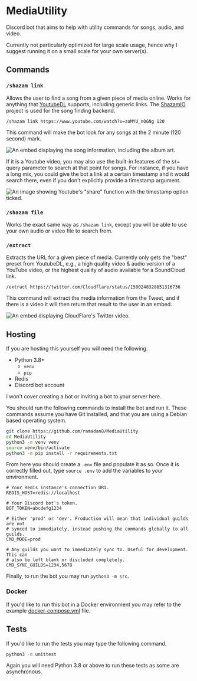 # MediaUtility

Discord bot that aims to help with utility commands for songs, audio, and video.

Currently not particularly optimized for large scale usage, hence why I suggest
running it on a small scale for your own server(s).

## Commands

### `/shazam link`

Allows the user to find a song from a given piece of media online. Works for
anything that [YoutubeDL](https://github.com/yt-dlp/yt-dlp/) supports,
including generic links. The [ShazamIO](https://github.com/dotX12/ShazamIO)
project is used for the song finding backend.

`/shazam link https://www.youtube.com/watch?v=zoMYU_nOGNg 120`

This command will make the bot look for any songs at the 2 minute (120 second)
mark.

![An embed displaying the song information, including the album art.](https://i.imgur.com/UJcgHMo.png)

If it is a Youtube video, you may also use the built-in features of the `&t=`
query parameter to search at that point for songs. For instance, if you have a
long mix, you could give the bot a link at a certain timestamp and it would
search there, even if you don't explicitly provide a timestamp argument.

![An image showing Youtube's "share" function with the timestamp option ticked.](https://i.imgur.com/N2AMoTg.png)

### `/shazam file`

Works the exact same way as `/shazam link`, except you will be able to use your
own audio or video file to search from.

### `/extract`

Extracts the URL for a given piece of media. Currently only gets the "best"
preset from YoutubeDL, e.g., a high quality video & audio version of a YouTube
video, or the highest quality of audio available for a SoundCloud link.

`/extract https://twitter.com/Cloudflare/status/1580248328851316736`

This command will extract the media information from the Tweet, and if there is
a video it will then return that result to the user in an embed.

![An embed displaying CloudFlare's Twitter video.](https://i.imgur.com/984Ijoe.png)

## Hosting

If you are hosting this yourself you will need the following.

- Python 3.8+
  - `venv`
  - `pip`
- Redis
- Discord bot account

I won't cover creating a bot or inviting a bot to your server here.

You should run the following commands to install the bot and run it. These
commands assume you have Git installed, and that you are using a Debian based
operating system.

```bash
git clone https://github.com/ramadan8/MediaUtility
cd MediaUtility
python3 -m venv venv
source venv/bin/activate
python3 -m pip install -r requirements.txt
```

From here you should create a `.env` file and populate it as so. Once it is
correctly filled out, type `source .env` to add the variables to your
environment.

```
# Your Redis instance's connection URI.
REDIS_HOST=redis://localhost

# Your Discord bot's token.
BOT_TOKEN=abcdefg1234

# Either 'prod' or 'dev'. Production will mean that individual guilds are not
# synced to immediately, instead pushing the commands globally to all guilds.
CMD_MODE=prod

# Any guilds you want to immediately sync to. Useful for development. This can
# also be left blank or discluded completely.
CMD_SYNC_GUILDS=1234,5678
```

Finally, to run the bot you may run `python3 -m src`.

### Docker

If you'd like to run this bot in a Docker environment you may refer to the
example [docker-compose.yml](./docker-compose.yml) file.

## Tests

If you'd like to run the tests you may type the following command.

```bash
python3 -m unittest
```

Again you will need Python 3.8 or above to run these tests as some are
asynchronous.
